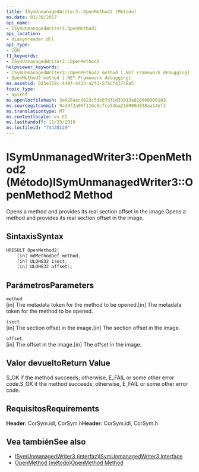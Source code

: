 ```yaml
---
title: ISymUnmanagedWriter3::OpenMethod2 (Método)
ms.date: 03/30/2017
api_name:
- ISymUnmanagedWriter3.OpenMethod2
api_location:
- diasymreader.dll
api_type:
- COM
f1_keywords:
- ISymUnmanagedWriter3::OpenMethod2
helpviewer_keywords:
- ISymUnmanagedWriter3::OpenMethod2 method [.NET Framework debugging]
- OpenMethod2 method [.NET Framework debugging]
ms.assetid: 025e358c-448f-4423-a2f2-57acf437c8a5
topic_type:
- apiref
ms.openlocfilehash: 3a628aec0823c5db07d31d33813a020606906163
ms.sourcegitcommit: 9a39f2a06f110c9c7ca54ba216900d038aa14ef3
ms.translationtype: MT
ms.contentlocale: es-ES
ms.lasthandoff: 11/23/2019
ms.locfileid: "74438129"
---
```

# <a name="isymunmanagedwriter3openmethod2-method"></a><span data-ttu-id="194af-102">ISymUnmanagedWriter3::OpenMethod2 (Método)</span><span class="sxs-lookup"><span data-stu-id="194af-102">ISymUnmanagedWriter3::OpenMethod2 Method</span></span>
<span data-ttu-id="194af-103">Opens a method and provides its real section offset in the image.</span><span class="sxs-lookup"><span data-stu-id="194af-103">Opens a method and provides its real section offset in the image.</span></span>  
  
## <a name="syntax"></a><span data-ttu-id="194af-104">Sintaxis</span><span class="sxs-lookup"><span data-stu-id="194af-104">Syntax</span></span>  
  
```cpp  
HRESULT OpenMethod2(   
    [in] mdMethodDef method,  
    [in] ULONG32 isect,  
    [in] ULONG32 offset);  
```  
  
## <a name="parameters"></a><span data-ttu-id="194af-105">Parámetros</span><span class="sxs-lookup"><span data-stu-id="194af-105">Parameters</span></span>  
 `method`  
 <span data-ttu-id="194af-106">[in] The metadata token for the method to be opened.</span><span class="sxs-lookup"><span data-stu-id="194af-106">[in] The metadata token for the method to be opened.</span></span>  
  
 `isect`  
 <span data-ttu-id="194af-107">[in] The section offset in the image.</span><span class="sxs-lookup"><span data-stu-id="194af-107">[in] The section offset in the image.</span></span>  
  
 `offset`  
 <span data-ttu-id="194af-108">[in] The offset in the image.</span><span class="sxs-lookup"><span data-stu-id="194af-108">[in] The offset in the image.</span></span>  
  
## <a name="return-value"></a><span data-ttu-id="194af-109">Valor devuelto</span><span class="sxs-lookup"><span data-stu-id="194af-109">Return Value</span></span>  
 <span data-ttu-id="194af-110">S_OK if the method succeeds; otherwise, E_FAIL or some other error code.</span><span class="sxs-lookup"><span data-stu-id="194af-110">S_OK if the method succeeds; otherwise, E_FAIL or some other error code.</span></span>  
  
## <a name="requirements"></a><span data-ttu-id="194af-111">Requisitos</span><span class="sxs-lookup"><span data-stu-id="194af-111">Requirements</span></span>  
 <span data-ttu-id="194af-112">**Header:** CorSym.idl, CorSym.h</span><span class="sxs-lookup"><span data-stu-id="194af-112">**Header:** CorSym.idl, CorSym.h</span></span>  
  
## <a name="see-also"></a><span data-ttu-id="194af-113">Vea también</span><span class="sxs-lookup"><span data-stu-id="194af-113">See also</span></span>

- [<span data-ttu-id="194af-114">ISymUnmanagedWriter3 (interfaz)</span><span class="sxs-lookup"><span data-stu-id="194af-114">ISymUnmanagedWriter3 Interface</span></span>](../../../../docs/framework/unmanaged-api/diagnostics/isymunmanagedwriter3-interface.md)
- [<span data-ttu-id="194af-115">OpenMethod (método)</span><span class="sxs-lookup"><span data-stu-id="194af-115">OpenMethod Method</span></span>](../../../../docs/framework/unmanaged-api/diagnostics/isymunmanagedwriter-openmethod-method.md)

